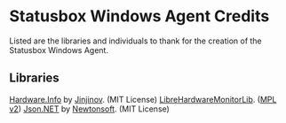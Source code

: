 # Statusbox Windows Agent Credits
Listed are the libraries and individuals to thank for the creation of the Statusbox Windows Agent.

## Libraries
[Hardware.Info](https://github.com/Jinjinov/Hardware.Info) by [Jinjinov](https://github.com/Jinjinov). (MIT License)
[LibreHardwareMonitorLib](https://github.com/LibreHardwareMonitor/LibreHardwareMonitor). ([MPL v2](https://raw.githubusercontent.com/LibreHardwareMonitor/LibreHardwareMonitor/master/LICENSE))
[Json.NET](https://github.com/JamesNK/Newtonsoft.Json) by [Newtonsoft](https://www.newtonsoft.com/json). (MIT License)
